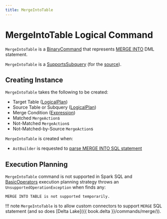 ```yaml
---
title: MergeIntoTable
---
```


# MergeIntoTable Logical Command

`MergeIntoTable` is a [BinaryCommand](Command.md#BinaryCommand) that represents [MERGE INTO](../sql/AstBuilder.md#visitMergeIntoTable) DML statement.

`MergeIntoTable` is a [SupportsSubquery](SupportsSubquery.md) (for the [source](#sourceTable)).

## Creating Instance

`MergeIntoTable` takes the following to be created:

* <span id="targetTable"> Target Table ([LogicalPlan](LogicalPlan.md))
* <span id="sourceTable"> Source Table or Subquery ([LogicalPlan](LogicalPlan.md))
* <span id="mergeCondition"> Merge Condition ([Expression](../expressions/Expression.md))
* <span id="matchedActions"> Matched `MergeAction`s
* <span id="notMatchedActions"> Not-Matched `MergeAction`s
* <span id="notMatchedBySourceActions"> Not-Matched-by-Source `MergeAction`s

`MergeIntoTable` is created when:

* `AstBuilder` is requested to [parse MERGE INTO SQL statement](../sql/AstBuilder.md#visitMergeIntoTable)

## Execution Planning

`MergeIntoTable` command is not supported in Spark SQL and [BasicOperators](../execution-planning-strategies/BasicOperators.md) execution planning strategy throws an `UnsupportedOperationException` when finds any:

```text
MERGE INTO TABLE is not supported temporarily.
```

!!! note
    `MergeIntoTable` is to allow custom connectors to support `MERGE` SQL statement (and so does [Delta Lake]({{ book.delta }}/commands/merge/)).
